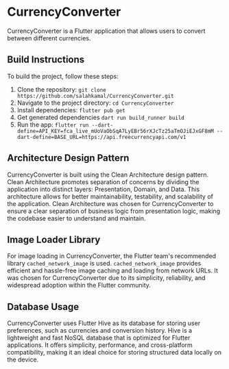 # CurrencyConverter

CurrencyConverter is a Flutter application that allows users to convert between different currencies.

## Build Instructions

To build the project, follow these steps:

1. Clone the repository: `git clone https://github.com/salahkamal/CurrencyConverter.git`
2. Navigate to the project directory: `cd CurrencyConverter`
3. Install dependencies: `flutter pub get`
4. Get generated dependencies `dart run build_runner build`     
4. Run the app: `flutter run --dart-define=API_KEY=fca_live_mUoVaObSqA7LyEBr56rXJcTz25aTmOJiEJxGF8mM --dart-define=BASE_URL=https://api.freecurrencyapi.com/v1`

## Architecture Design Pattern

CurrencyConverter is built using the Clean Architecture design pattern. Clean Architecture promotes separation of concerns by dividing the application into distinct layers: Presentation, Domain, and Data. This architecture allows for better maintainability, testability, and scalability of the application. Clean Architecture was chosen for CurrencyConverter to ensure a clear separation of business logic from presentation logic, making the codebase easier to understand and maintain.

## Image Loader Library

For image loading in CurrencyConverter, the Flutter team's recommended library `cached_network_image` is used. `cached_network_image` provides efficient and hassle-free image caching and loading from network URLs. It was chosen for CurrencyConverter due to its simplicity, reliability, and widespread adoption within the Flutter community.

## Database Usage

CurrencyConverter uses Flutter Hive as its database for storing user preferences, such as currencies and conversion history. Hive is a lightweight and fast NoSQL database that is optimized for Flutter applications. It offers simplicity, performance, and cross-platform compatibility, making it an ideal choice for storing structured data locally on the device.


